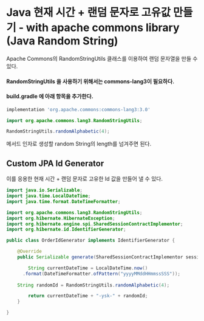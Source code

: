 # Java 현재 시간 + 랜덤 문자로 고유값 만들기 - with apache commons library (Java Random String)



Apache Commons의 RandomStringUtils 클래스를 이용하여 랜덤 문자열을 만들 수 있다.



#### RandomStringUtils 을 사용하기 위해서는 commons-lang3이 필요하다.

#### build.gradle 에 아래 항목을 추가한다.

```groovy
implementation 'org.apache.commons:commons-lang3:3.0'
```



````java
import org.apache.commons.lang3.RandomStringUtils;

RandomStringUtils.randomAlphabetic(4);
````

메서드 인자로 생성할 random String의 length를 넘겨주면 된다. 



## Custom JPA Id Generator

이를 응용한 현재 시간 + 랜덤 문자로 고유한 Id 값을 만들어 낼 수 있다. 

```java
import java.io.Serializable;
import java.time.LocalDateTime;
import java.time.format.DateTimeFormatter;

import org.apache.commons.lang3.RandomStringUtils;
import org.hibernate.HibernateException;
import org.hibernate.engine.spi.SharedSessionContractImplementor;
import org.hibernate.id.IdentifierGenerator;

public class OrderIdGenerator implements IdentifierGenerator {

	@Override
	public Serializable generate(SharedSessionContractImplementor session, Object object) throws HibernateException {

		String currentDateTime = LocalDateTime.now()																	
      .format(DateTimeFormatter.ofPattern("yyyyMMddHHmmssSSS"));
		
    String randomId = RandomStringUtils.randomAlphabetic(4); 

		return currentDateTime + "-ysk-" + randomId;
	}

}
```

